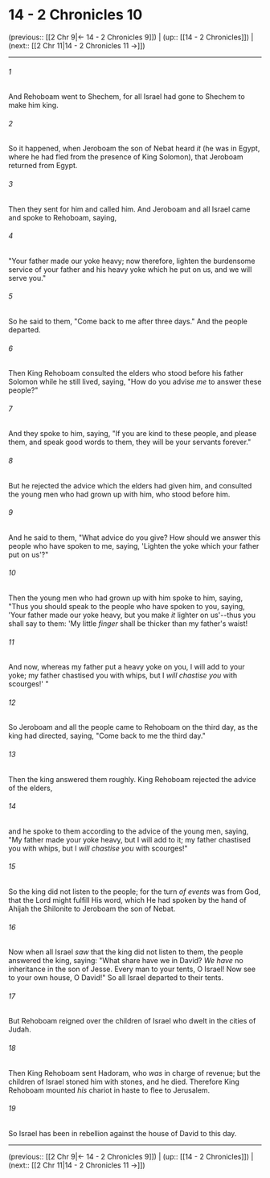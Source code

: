 # 14 - 2 Chronicles 10

(previous:: [[2 Chr 9|← 14 - 2 Chronicles 9]]) | (up:: [[14 - 2 Chronicles]]) | (next:: [[2 Chr 11|14 - 2 Chronicles 11 →]])

***


###### 1 
And Rehoboam went to Shechem, for all Israel had gone to Shechem to make him king. 

###### 2 
So it happened, when Jeroboam the son of Nebat heard _it_ (he was in Egypt, where he had fled from the presence of King Solomon), that Jeroboam returned from Egypt. 

###### 3 
Then they sent for him and called him. And Jeroboam and all Israel came and spoke to Rehoboam, saying, 

###### 4 
"Your father made our yoke heavy; now therefore, lighten the burdensome service of your father and his heavy yoke which he put on us, and we will serve you." 

###### 5 
So he said to them, "Come back to me after three days." And the people departed. 

###### 6 
Then King Rehoboam consulted the elders who stood before his father Solomon while he still lived, saying, "How do you advise _me_ to answer these people?" 

###### 7 
And they spoke to him, saying, "If you are kind to these people, and please them, and speak good words to them, they will be your servants forever." 

###### 8 
But he rejected the advice which the elders had given him, and consulted the young men who had grown up with him, who stood before him. 

###### 9 
And he said to them, "What advice do you give? How should we answer this people who have spoken to me, saying, 'Lighten the yoke which your father put on us'?" 

###### 10 
Then the young men who had grown up with him spoke to him, saying, "Thus you should speak to the people who have spoken to you, saying, 'Your father made our yoke heavy, but you make _it_ lighter on us'--thus you shall say to them: 'My little _finger_ shall be thicker than my father's waist! 

###### 11 
And now, whereas my father put a heavy yoke on you, I will add to your yoke; my father chastised you with whips, but I _will chastise you_ with scourges!' " 

###### 12 
So Jeroboam and all the people came to Rehoboam on the third day, as the king had directed, saying, "Come back to me the third day." 

###### 13 
Then the king answered them roughly. King Rehoboam rejected the advice of the elders, 

###### 14 
and he spoke to them according to the advice of the young men, saying, "My father made your yoke heavy, but I will add to it; my father chastised you with whips, but I _will chastise you_ with scourges!" 

###### 15 
So the king did not listen to the people; for the turn _of events_ was from God, that the Lord might fulfill His word, which He had spoken by the hand of Ahijah the Shilonite to Jeroboam the son of Nebat. 

###### 16 
Now when all Israel _saw_ that the king did not listen to them, the people answered the king, saying: "What share have we in David? _We have_ no inheritance in the son of Jesse. Every man to your tents, O Israel! Now see to your own house, O David!" So all Israel departed to their tents. 

###### 17 
But Rehoboam reigned over the children of Israel who dwelt in the cities of Judah. 

###### 18 
Then King Rehoboam sent Hadoram, who _was_ in charge of revenue; but the children of Israel stoned him with stones, and he died. Therefore King Rehoboam mounted _his_ chariot in haste to flee to Jerusalem. 

###### 19 
So Israel has been in rebellion against the house of David to this day.

***

(previous:: [[2 Chr 9|← 14 - 2 Chronicles 9]]) | (up:: [[14 - 2 Chronicles]]) | (next:: [[2 Chr 11|14 - 2 Chronicles 11 →]])
